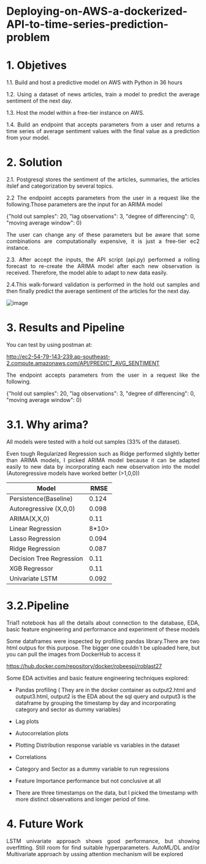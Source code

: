 # Deploying-on-AWS-a-dockerized-API-to-time-series-prediction-problem

# 1. Objetives

<p align=justify> 1.1. Build and host a predictive model on AWS with Python in 36 hours

<p align=justify> 1.2. Using a dataset of news articles, train a model to predict the average sentiment of the next day.

<p align=justify> 1.3.	Host the model within a free-tier instance on AWS.

<p align=justify> 1.4.	Build an endpoint that accepts parameters from a user and returns a time series of average sentiment values with the final value as a prediction from your model.
  
# 2. Solution

<p align=justify> 2.1. Postgresql stores the sentiment of the articles, summaries, the articles itslef and categorization by several topics. 
 
<p align=justify> 2.2 The endpoint accepts parameters from the user in a request like the following.Those parameters are the input for an ARIMA model

{"hold out samples": 20,
"lag observations": 3,
"degree of differencing": 0,
"moving average window": 0}

<p align=justify> The user can change any of these parameters but be aware that some combinations are computationally expensive, it is just a free-tier ec2 instance. 

<p align=justify> 2.3. After accept the inputs, the API script (api.py) performed a rolling forecast to re-create the ARIMA model after each new observation is received. Therefore, the model able to adapt to new data easily. 
  
<p align=justify> 2.4.This walk-forward validation is performed in the hold out samples and then finally predict the average sentiment of the articles for the next day.

![image](https://github.com/robeespi/Deploying-on-AWS-a-dockerized-API-to-time-series-prediction-problem/blob/main/solution_diagram.jpeg)

# 3. Results and Pipeline

You can test by using postman at:

http://ec2-54-79-143-239.ap-southeast-2.compute.amazonaws.com/API/PREDICT_AVG_SENTIMENT

<p align=justify>The endpoint accepts parameters from the user in a request like the following.

{"hold out samples": 20,
"lag observations": 3,
"degree of differencing": 0,
"moving average window": 0}

# 3.1. Why arima? 

<p align=justify> All models were tested with a hold out samples (33% of the dataset). 

<p align=justify>Even tough Regularized Regression such as Ridge performed slightly better than ARIMA models, I picked ARIMA model because it can be adapted easily to new data by incorporating each new observation into the model (Autoregressive models have worked better (>1,0,0))

Model | RMSE |  
--- | --- | 
Persistence(Baseline) | 0.124 | 
Autoregressive (X,0,0) | 0.098 | 
ARIMA(X,X,0)| 0.11 | 
Linear Regression | 8*10> | 
Lasso Regression| 0.094 | 
Ridge Regression| 0.087 | 
Decision Tree Regression | 0.11 | 
XGB Regressor | 0.11 | 
Univariate LSTM | 0.092 | 

# 3.2.Pipeline
  
<p align=justify> Trial1 notebook has all the details about connection to the database, EDA, basic feature engineering and performance and experiment of these models

<p align=justify>Some dataframes were inspected by profiling pandas library.There are two html outpus for this purpose. The bigger one couldn´t be uploaded here, but you can pull the images from DockerHub to access it

https://hub.docker.com/repository/docker/robeespi/roblast27


Some EDA activities and basic feature engineering techniques explored:

* Pandas profiling ( They are in the docker container as output2.html and output3.html, output2 is the EDA about the sql query and output3 is the dataframe by grouping the timestamp by day and incorporating category and sector as dummy variables)<p align=justify>

* Lag plots

* Autocorrelation plots

* Plotting Distribution response variable vs variables in the dataset

* Correlations

* Category and Sector as a dummy variable to run regressions

* Feature Importance performance but not conclusive at all

* There are three timestamps on the data, but I picked the timestamp with more distinct observations and longer period of time.


# 4. Future Work

<p align=justify> LSTM univariate approach shows good performance, but showing overfitting. Still room for find suitable hyperparameters. AutoML/DL and/or Multivariate approach by ussing attention mechanism will be explored

